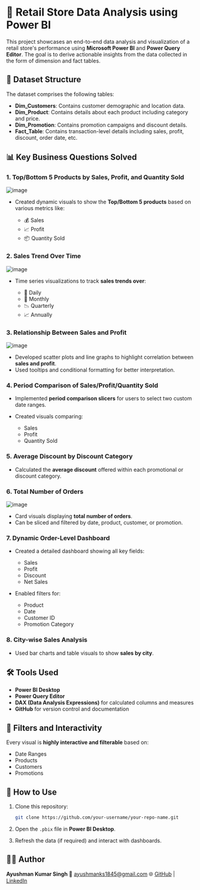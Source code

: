 # 🛒 Retail Store Data Analysis using Power BI

This project showcases an end-to-end data analysis and visualization of a retail store's performance using **Microsoft Power BI** and **Power Query Editor**. The goal is to derive actionable insights from the data collected in the form of dimension and fact tables.

## 📁 Dataset Structure

The dataset comprises the following tables:

* **Dim\_Customers**: Contains customer demographic and location data.
* **Dim\_Product**: Contains details about each product including category and price.
* **Dim\_Promotion**: Contains promotion campaigns and discount details.
* **Fact\_Table**: Contains transaction-level details including sales, profit, discount, order date, etc.

## 📊 Key Business Questions Solved

### 1. Top/Bottom 5 Products by Sales, Profit, and Quantity Sold
![image](https://github.com/user-attachments/assets/311403a0-c2fe-44ce-aa42-3d8a4786207a)

* Created dynamic visuals to show the **Top/Bottom 5 products** based on various metrics like:

  * 💰 Sales
  * 📈 Profit
  * 📦 Quantity Sold

### 2. Sales Trend Over Time
![image](https://github.com/user-attachments/assets/1ec47032-c430-4f62-b49e-4ce70b7b3bf7)

* Time series visualizations to track **sales trends over**:

  * 📅 Daily
  * 📆 Monthly
  * 📉 Quarterly
  * 📈 Annually

### 3. Relationship Between Sales and Profit
![image](https://github.com/user-attachments/assets/5eaf56e0-e2c8-435d-98d6-bead4e5d2218)


* Developed scatter plots and line graphs to highlight correlation between **sales and profit**.
* Used tooltips and conditional formatting for better interpretation.

### 4. Period Comparison of Sales/Profit/Quantity Sold

* Implemented **period comparison slicers** for users to select two custom date ranges.
* Created visuals comparing:

  * Sales
  * Profit
  * Quantity Sold

### 5. Average Discount by Discount Category

* Calculated the **average discount** offered within each promotional or discount category.

### 6. Total Number of Orders
![image](https://github.com/user-attachments/assets/854113ad-250d-47db-9e4a-a9e10717c114)


* Card visuals displaying **total number of orders**.
* Can be sliced and filtered by date, product, customer, or promotion.

### 7. Dynamic Order-Level Dashboard

* Created a detailed dashboard showing all key fields:

  * Sales
  * Profit
  * Discount
  * Net Sales
* Enabled filters for:

  * Product
  * Date
  * Customer ID
  * Promotion Category

### 8. City-wise Sales Analysis

* Used bar charts and table visuals to show **sales by city**.

## 🛠️ Tools Used

* **Power BI Desktop**
* **Power Query Editor**
* **DAX (Data Analysis Expressions)** for calculated columns and measures
* **GitHub** for version control and documentation

## 🔎 Filters and Interactivity

Every visual is **highly interactive and filterable** based on:

* Date Ranges
* Products
* Customers
* Promotions

## 🚀 How to Use

1. Clone this repository:

   ```bash
   git clone https://github.com/your-username/your-repo-name.git
   ```
2. Open the `.pbix` file in **Power BI Desktop**.
3. Refresh the data (if required) and interact with dashboards.

## 👨‍💻 Author

**Ayushman Kumar Singh**
📧 [ayushmanks1845@gmail.com](mailto:ayushmanks1845@gmail.com)
🌐 [GitHub](https://github.com/AyushmanKS) | [LinkedIn](https://www.linkedin.com/in/ayushman-kumar-singh-30893a251/)
